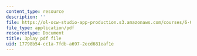 ```yaml
---
content_type: resource
description: ''
file: https://ol-ocw-studio-app-production.s3.amazonaws.com/courses/6-006-introduction-to-algorithms-fall-2011/17798b54cc1a7fdba6972ecd681eaf1e_eCaXlAaN2uE.pdf
file_type: application/pdf
resourcetype: Document
title: 3play pdf file
uid: 17798b54-cc1a-7fdb-a697-2ecd681eaf1e
---
```

